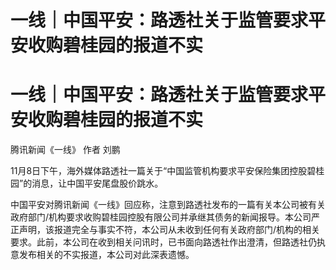 # 一线｜中国平安：路透社关于监管要求平安收购碧桂园的报道不实

# 一线｜中国平安：路透社关于监管要求平安收购碧桂园的报道不实

腾讯新闻《一线》 作者 刘鹏

11月8日下午，海外媒体路透社一篇关于“中国监管机构要求平安保险集团控股碧桂园”的消息，让中国平安尾盘股价跳水。

中国平安对腾讯新闻《一线》回应称，注意到路透社发布的一篇有关本公司被有关政府部门/机构要求收购碧桂园控股有限公司并承继其债务的新闻报导。本公司严正声明，该报道完全与事实不符，本公司从未收到任何有关政府部门/机构的相关要求。此前，本公司在收到相关问讯时，已书面向路透社作出澄清，但路透社仍执意发布相关的不实报道，本公司对此深表遗憾。

